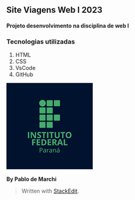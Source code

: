 ## Site Viagens Web I 2023
#### Projeto desenvolvimento na disciplina de web I

### Tecnologias utilizadas

1. HTML
2. CSS
3. VsCode
4. GitHub

![Logo do IFPR](https://github.com/PabloDeMarchi83/SiteViagens_webi_2023/blob/88b5e3f957fc49ba86b0726654dc4d855fae489e/ifpr.png)

**By Pablo de Marchi**


> Written with [StackEdit](https://stackedit.io/).
